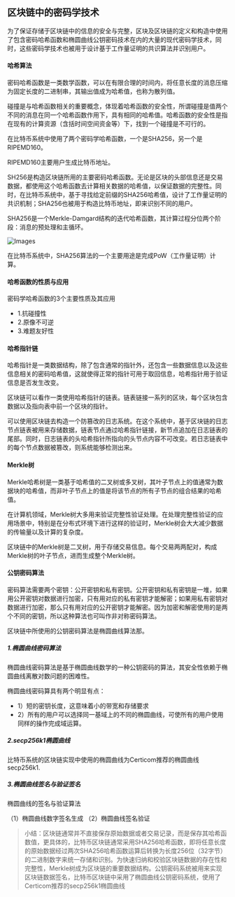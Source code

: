 ## 区块链中的密码学技术

为了保证存储于区块链中的信息的安全与完整，区块及区块链的定义和构造中使用了包含密码哈希函数和椭圆曲线公钥密码技术在内的大量的现代密码学技术，同时，这些密码学技术也被用于设计基于工作量证明的共识算法并识别用户。

#### 哈希算法 

密码哈希函数是一类数学函数，可以在有限合理的时间内，将任意长度的消息压缩为固定长度的二进制串，其输出值成为哈希值，也称为散列值。

碰撞是与哈希函数相关的重要概念，体现着哈希函数的安全性，所谓碰撞是值两个不同的消息在同一个哈希函数作用下，具有相同的哈希值。哈希函数的安全性是指在现有的计算资源（含括时间空间资金等）下，找到一个碰撞是不可行的。

在比特币系统中使用了两个密码学哈希函数，一个是SHA256，另一个是RIPEMD160。

RIPEMD160主要用户生成比特币地址。

SH256是构造区块链所用的主要密码哈希函数。无论是区块的头部信息还是交易数据，都使用这个哈希函数去计算相关数据的哈希值，以保证数据的完整性。同时，在比特币系统中，基于寻找给定前缀的SHA256哈希值，设计了工作量证明的共识机制；SHA256也被用于构造比特币地址，即来识别不同的用户。

SHA256是一个Merkle-Damgard结构的迭代哈希函数，其计算过程分位两个阶段：消息的预处理和主循环。

![Images](1471538532696.jpg)

在比特币系统中，SHA256算法的一个主要用途是完成PoW（工作量证明）计算。

#### 哈希函数的性质与应用
密码学哈希函数的3个主要性质及其应用

- 1.抗碰撞性
- 2.原像不可逆
- 3.难题友好性

#### 哈希指针链

哈希指针是一类数据结构，除了包含通常的指针外，还包含一些数据信息以及这些信息相关的密码哈希值，这就使得正常的指针可用于取回信息，哈希指针用于验证信息是否发生改变。

区块链可以看作一类使用哈希指针的链表。链表链接一系列的区块，每个区块包含数据以及指向表中前一个区块的指针。

可以使用区块链去构造一个防篡改的日志系统。在这个系统中，基于区块链的日志节点链表被用来存储数据，链表节点通过哈希指针链接，新节点追加在日志链表的尾部。同时，日志链表的头哈希指针所指向的头节点内容不可改变。若日志链表中的每个节点数据被篡改，则系统能够检测出来。

#### Merkle树

Merkle哈希树是一类基于哈希值的二叉树或多叉树，其叶子节点上的值通常为数据块的哈希值，而非叶子节点上的值是将该节点的所有子节点的组合结果的哈希值。

在计算机领域，Merkle树大多用来验证完整性验证处理。在处理完整性验证的应用场景中，特别是在分布式环境下进行这样的验证时，Merkle树会大大减少数据的传输量以及计算的复杂度。

区块链中的Merkle树是二叉树，用于存储交易信息。每个交易两两配对，构成Merkle树的叶子节点，进而生成整个Merkle树。

#### 公钥密码算法

密码算法需要两个密钥：公开密钥和私有密钥。公开密钥和私有密钥是一堆，如果用公开密钥对数据进行加密，只有用对应的私有密钥才能解密；如果用私有密钥对数据进行加密，那么只有用对应的公开密钥才能解密。因为加密和解密使用的是两个不同的密钥，所以这种算法也可叫作非对称密码算法。

区块链中所使用的公钥密码算法是椭圆曲线算法那。

##### 1.椭圆曲线密码算法
椭圆曲线密码算法是基于椭圆曲线数学的一种公钥密码的算法，其安全性依赖于椭圆曲线离散对数问题的困难性。

椭圆曲线密码算具有两个明显有点：
- 1）短的密钥长度，这意味着小的带宽和存储要求
- 2）所有的用户可以选择同一基域上的不同的椭圆曲线，可使所有的用户使用同样的操作完成域运算。

##### 2.secp256k1椭圆曲线
比特币系统的区块链实现中使用的椭圆曲线为Certicom推荐的椭圆曲线secp256k1.

##### 3.椭圆曲线签名与验证签名
椭圆曲线的签名与验证算法

（1）椭圆曲线数字签名生成
（2）椭圆曲线签名验证

> 小结：区块链通常并不直接保存原始数据或者交易记录，而是保存其哈希函数值，更具体的，比特币区块链通常采用SHA256哈希函数，即将任意长度的原始数据经过两次SHA256哈希函数运算后转换为长度256位（32字节）的二进制数字来统一存储和识别。为快速归纳和校验区块链数据的存在性和完整性，Merkle树成为区块链的重要数据结构。公钥密码系统被用来实现区块链数据签名，比特币区块链中采用了椭圆曲线公钥密码系统，使用了Certicom推荐的secp256k1椭圆曲线

